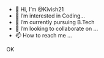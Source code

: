 - 👋 Hi, I’m @Kivish21
- 👀 I’m interested in Coding...
- 🌱 I’m currently pursuing B.Tech
- 💞️ I’m looking to collaborate on ...
- 📫 How to reach me ...

OK

<!---
Kivish21/Kivish21 is a ✨ special ✨ repository because its `README.md` (this file) appears on your GitHub profile.
You can click the Preview link to take a look at your changes.
--->
